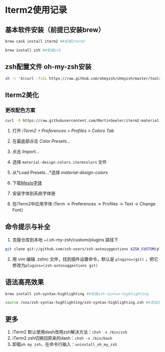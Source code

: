 # Iterm2使用记录

## 基本软件安装（前提已安装brew）

```bash
brew cask install iterm2 ##安装Iterm2
```

```bash
brew install zsh ##安装zsh
```

## zsh配置文件 oh-my-zsh安装

```bash
sh -c "$(curl -fsSL https://raw.github.com/ohmyzsh/ohmyzsh/master/tools/install.sh)" ##下载并安装oh-my-zsh
```

## Iterm2美化

### 更改配色方案

```bash
curl -O https://raw.githubusercontent.com/MartinSeeler/iterm2-material-design/master/material-design-colors.itermcolors ##下载material配色方案
```

1. 打开 *iTerm2 > Preferences > Profiles > Colors Tab*

2. 在最底部点击 *Color Presets…* 

3. 点击 *Import…*

4. 选择 `material-design-colors.itermcolors` 文件

5. 从*Load Presets…*选择 *material-design-colors*  
6. 下载[Meslo字体](https://github.com/powerline/fonts/blob/master/Meslo%20Slashed/Meslo%20LG%20M%20Regular%20for%20Powerline.ttf)
7. 安装字体到系统字体册
8. 在iTerm2中应用字体 iTerm -> Preferences -> Profiles -> Text -> Change Font）

## 命令提示与补全

1. 克隆仓库到本地 ~/.oh-my-zsh/custom/plugins 路径下

```bash
git clone git://github.com/zsh-users/zsh-autosuggestions $ZSH_CUSTOM/plugins/zsh-autosuggestions
```

2. 用 vim 编辑 .zshrc 文件，找到插件设置命令，默认是 `plugins=(git)` ，把它修改为`plugins=(zsh-autosuggestions git)`

## 语法高亮效果

```bash
brew install zsh-syntax-highlighting ##安装zsh-syntax-highlighting
```

```bash
source /xxx/zsh-syntax-highlighting/zsh-syntax-highlighting.zsh ##添加在.zhsrc最后一行
```

## 更多

1. iTerm2 默认使用dash改用zsh解决方法：`chsh -s /bin/zsh`
2. iTerm2 zsh切换回原来的dash：`chsh -s /bin/bash`
3. 卸载`oh my zsh`，在命令行输入：`uninstall_oh_my_zsh`
